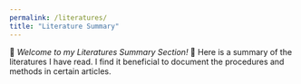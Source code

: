 ```yaml
---
permalink: /literatures/
title: "Literature Summary"
---
```


🔖 *Welcome to my Literatures Summary Section!* 🔖
Here is a summary of the literatures I have read. I find it beneficial to document the procedures and methods in certain articles.
